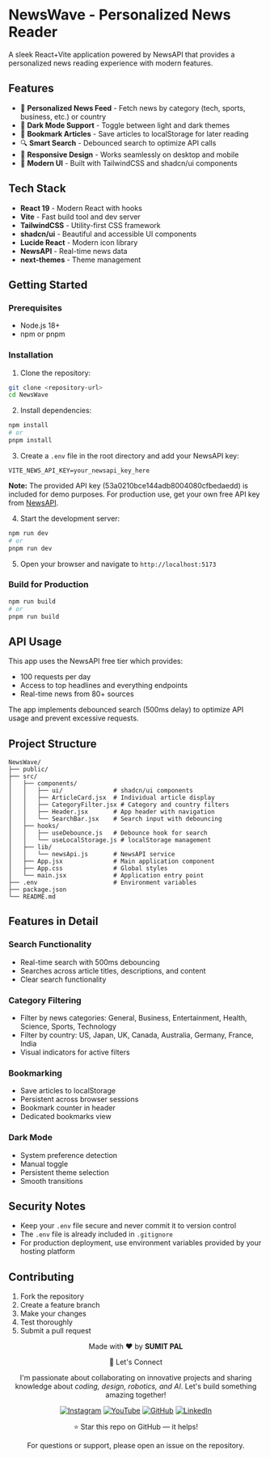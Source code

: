 # NewsWave - Personalized News Reader

A sleek React+Vite application powered by NewsAPI that provides a personalized news reading experience with modern features.

## Features

- 🌊 **Personalized News Feed** - Fetch news by category (tech, sports, business, etc.) or country
- 🌙 **Dark Mode Support** - Toggle between light and dark themes
- 🔖 **Bookmark Articles** - Save articles to localStorage for later reading
- 🔍 **Smart Search** - Debounced search to optimize API calls
- 📱 **Responsive Design** - Works seamlessly on desktop and mobile
- 🎨 **Modern UI** - Built with TailwindCSS and shadcn/ui components

## Tech Stack

- **React 19** - Modern React with hooks
- **Vite** - Fast build tool and dev server
- **TailwindCSS** - Utility-first CSS framework
- **shadcn/ui** - Beautiful and accessible UI components
- **Lucide React** - Modern icon library
- **NewsAPI** - Real-time news data
- **next-themes** - Theme management

## Getting Started

### Prerequisites

- Node.js 18+ 
- npm or pnpm

### Installation

1. Clone the repository:
```bash
git clone <repository-url>
cd NewsWave
```

2. Install dependencies:
```bash
npm install
# or
pnpm install
```

3. Create a `.env` file in the root directory and add your NewsAPI key:
```env
VITE_NEWS_API_KEY=your_newsapi_key_here
```

**Note:** The provided API key (53a0210bce144adb8004080cfbedaedd) is included for demo purposes. For production use, get your own free API key from [NewsAPI](https://newsapi.org/).

4. Start the development server:
```bash
npm run dev
# or
pnpm run dev
```

5. Open your browser and navigate to `http://localhost:5173`

### Build for Production

```bash
npm run build
# or
pnpm run build
```

## API Usage

This app uses the NewsAPI free tier which provides:
- 100 requests per day
- Access to top headlines and everything endpoints
- Real-time news from 80+ sources

The app implements debounced search (500ms delay) to optimize API usage and prevent excessive requests.

## Project Structure

```
NewsWave/
├── public/
├── src/
│   ├── components/
│   │   ├── ui/              # shadcn/ui components
│   │   ├── ArticleCard.jsx  # Individual article display
│   │   ├── CategoryFilter.jsx # Category and country filters
│   │   ├── Header.jsx       # App header with navigation
│   │   └── SearchBar.jsx    # Search input with debouncing
│   ├── hooks/
│   │   ├── useDebounce.js   # Debounce hook for search
│   │   └── useLocalStorage.js # localStorage management
│   ├── lib/
│   │   └── newsApi.js       # NewsAPI service
│   ├── App.jsx              # Main application component
│   ├── App.css              # Global styles
│   └── main.jsx             # Application entry point
├── .env                     # Environment variables
├── package.json
└── README.md
```

## Features in Detail

### Search Functionality
- Real-time search with 500ms debouncing
- Searches across article titles, descriptions, and content
- Clear search functionality

### Category Filtering
- Filter by news categories: General, Business, Entertainment, Health, Science, Sports, Technology
- Filter by country: US, Japan, UK, Canada, Australia, Germany, France, India
- Visual indicators for active filters

### Bookmarking
- Save articles to localStorage
- Persistent across browser sessions
- Bookmark counter in header
- Dedicated bookmarks view

### Dark Mode
- System preference detection
- Manual toggle
- Persistent theme selection
- Smooth transitions

## Security Notes

- Keep your `.env` file secure and never commit it to version control
- The `.env` file is already included in `.gitignore`
- For production deployment, use environment variables provided by your hosting platform

## Contributing

1. Fork the repository
2. Create a feature branch
3. Make your changes
4. Test thoroughly
5. Submit a pull request


<div align="center">
<p>Made with ❤️ by <strong>SUMIT PAL</strong></p>

🌟 Let's Connect

I'm passionate about collaborating on innovative projects and sharing knowledge about *coding, design, robotics, and AI*. Let's build something amazing together!  

[![Instagram](https://img.icons8.com/fluency/48/instagram-new.png)](https://www.instagram.com/sumittech_360)  [![YouTube](https://img.icons8.com/fluency/48/youtube-play.png)](https://youtube.com/channel/UCiPxbNaC7dloVut6Jc5xHIQ)  [![GitHub](https://img.icons8.com/fluency/48/github.png)](https://github.com/InnovativeSumit)  [![LinkedIn](https://img.icons8.com/fluency/48/linkedin.png)](https://www.linkedin.com/in/sumit-pal-40511a339) 

⭐ Star this repo on GitHub — it helps!

<p>For questions or support, please open an issue on the repository.</p>
</div>


